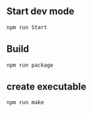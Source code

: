 ## Start dev mode
```bash
npm run Start
```


## Build
```bash
npm run package
```

## create executable
```bash
npm run make
```